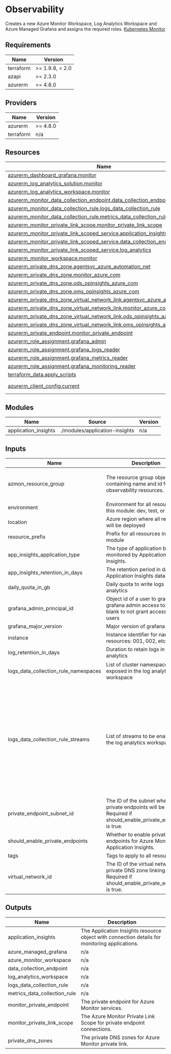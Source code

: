 <!-- BEGIN_TF_DOCS -->
<!-- markdown-table-prettify-ignore-start -->
# Observability

Creates a new Azure Monitor Workspace, Log Analytics Workspace and Azure Managed Grafana and assigns the required roles.
[Kubernetes Monitor](https://learn.microsoft.com/azure/azure-monitor/containers/kubernetes-monitoring-enable?tabs=terraform)

## Requirements

| Name | Version |
|------|---------|
| terraform | >= 1.9.8, < 2.0 |
| azapi | >= 2.3.0 |
| azurerm | >= 4.8.0 |

## Providers

| Name | Version |
|------|---------|
| azurerm | >= 4.8.0 |
| terraform | n/a |

## Resources

| Name | Type |
|------|------|
| [azurerm_dashboard_grafana.monitor](https://registry.terraform.io/providers/hashicorp/azurerm/latest/docs/resources/dashboard_grafana) | resource |
| [azurerm_log_analytics_solution.monitor](https://registry.terraform.io/providers/hashicorp/azurerm/latest/docs/resources/log_analytics_solution) | resource |
| [azurerm_log_analytics_workspace.monitor](https://registry.terraform.io/providers/hashicorp/azurerm/latest/docs/resources/log_analytics_workspace) | resource |
| [azurerm_monitor_data_collection_endpoint.data_collection_endpoint](https://registry.terraform.io/providers/hashicorp/azurerm/latest/docs/resources/monitor_data_collection_endpoint) | resource |
| [azurerm_monitor_data_collection_rule.logs_data_collection_rule](https://registry.terraform.io/providers/hashicorp/azurerm/latest/docs/resources/monitor_data_collection_rule) | resource |
| [azurerm_monitor_data_collection_rule.metrics_data_collection_rule](https://registry.terraform.io/providers/hashicorp/azurerm/latest/docs/resources/monitor_data_collection_rule) | resource |
| [azurerm_monitor_private_link_scope.monitor_private_link_scope](https://registry.terraform.io/providers/hashicorp/azurerm/latest/docs/resources/monitor_private_link_scope) | resource |
| [azurerm_monitor_private_link_scoped_service.application_insights](https://registry.terraform.io/providers/hashicorp/azurerm/latest/docs/resources/monitor_private_link_scoped_service) | resource |
| [azurerm_monitor_private_link_scoped_service.data_collection_endpoint](https://registry.terraform.io/providers/hashicorp/azurerm/latest/docs/resources/monitor_private_link_scoped_service) | resource |
| [azurerm_monitor_private_link_scoped_service.log_analytics](https://registry.terraform.io/providers/hashicorp/azurerm/latest/docs/resources/monitor_private_link_scoped_service) | resource |
| [azurerm_monitor_workspace.monitor](https://registry.terraform.io/providers/hashicorp/azurerm/latest/docs/resources/monitor_workspace) | resource |
| [azurerm_private_dns_zone.agentsvc_azure_automation_net](https://registry.terraform.io/providers/hashicorp/azurerm/latest/docs/resources/private_dns_zone) | resource |
| [azurerm_private_dns_zone.monitor_azure_com](https://registry.terraform.io/providers/hashicorp/azurerm/latest/docs/resources/private_dns_zone) | resource |
| [azurerm_private_dns_zone.ods_opinsights_azure_com](https://registry.terraform.io/providers/hashicorp/azurerm/latest/docs/resources/private_dns_zone) | resource |
| [azurerm_private_dns_zone.oms_opinsights_azure_com](https://registry.terraform.io/providers/hashicorp/azurerm/latest/docs/resources/private_dns_zone) | resource |
| [azurerm_private_dns_zone_virtual_network_link.agentsvc_azure_automation_net](https://registry.terraform.io/providers/hashicorp/azurerm/latest/docs/resources/private_dns_zone_virtual_network_link) | resource |
| [azurerm_private_dns_zone_virtual_network_link.monitor_azure_com](https://registry.terraform.io/providers/hashicorp/azurerm/latest/docs/resources/private_dns_zone_virtual_network_link) | resource |
| [azurerm_private_dns_zone_virtual_network_link.ods_opinsights_azure_com](https://registry.terraform.io/providers/hashicorp/azurerm/latest/docs/resources/private_dns_zone_virtual_network_link) | resource |
| [azurerm_private_dns_zone_virtual_network_link.oms_opinsights_azure_com](https://registry.terraform.io/providers/hashicorp/azurerm/latest/docs/resources/private_dns_zone_virtual_network_link) | resource |
| [azurerm_private_endpoint.monitor_private_endpoint](https://registry.terraform.io/providers/hashicorp/azurerm/latest/docs/resources/private_endpoint) | resource |
| [azurerm_role_assignment.grafana_admin](https://registry.terraform.io/providers/hashicorp/azurerm/latest/docs/resources/role_assignment) | resource |
| [azurerm_role_assignment.grafana_logs_reader](https://registry.terraform.io/providers/hashicorp/azurerm/latest/docs/resources/role_assignment) | resource |
| [azurerm_role_assignment.grafana_metrics_reader](https://registry.terraform.io/providers/hashicorp/azurerm/latest/docs/resources/role_assignment) | resource |
| [azurerm_role_assignment.grafana_monitoring_reader](https://registry.terraform.io/providers/hashicorp/azurerm/latest/docs/resources/role_assignment) | resource |
| [terraform_data.apply_scripts](https://registry.terraform.io/providers/hashicorp/terraform/latest/docs/resources/data) | resource |
| [azurerm_client_config.current](https://registry.terraform.io/providers/hashicorp/azurerm/latest/docs/data-sources/client_config) | data source |

## Modules

| Name | Source | Version |
|------|--------|---------|
| application\_insights | ./modules/application-insights | n/a |

## Inputs

| Name | Description | Type | Default | Required |
|------|-------------|------|---------|:--------:|
| azmon\_resource\_group | The resource group object containing name and id for observability resources. | ```object({ name = string id = string location = string })``` | n/a | yes |
| environment | Environment for all resources in this module: dev, test, or prod | `string` | n/a | yes |
| location | Azure region where all resources will be deployed | `string` | n/a | yes |
| resource\_prefix | Prefix for all resources in this module | `string` | n/a | yes |
| app\_insights\_application\_type | The type of application being monitored by Application Insights. | `string` | `"web"` | no |
| app\_insights\_retention\_in\_days | The retention period in days for Application Insights data. | `number` | `30` | no |
| daily\_quota\_in\_gb | Daily quota to write logs in log analytics | `number` | `10` | no |
| grafana\_admin\_principal\_id | Object id of a user to grant grafana admin access to. Leave blank to not grant access to any users | `string` | `null` | no |
| grafana\_major\_version | Major version of grafana to use | `string` | `"11"` | no |
| instance | Instance identifier for naming resources: 001, 002, etc | `string` | `"001"` | no |
| log\_retention\_in\_days | Duration to retain logs in log analytics | `number` | `30` | no |
| logs\_data\_collection\_rule\_namespaces | List of cluster namespaces to be exposed in the log analytics workspace | `list(string)` | ```[ "kube-system", "gatekeeper-system", "azure-arc", "azure-iot-operations" ]``` | no |
| logs\_data\_collection\_rule\_streams | List of streams to be enabled in the log analytics workspace | `list(string)` | ```[ "Microsoft-ContainerLog", "Microsoft-ContainerLogV2", "Microsoft-KubeEvents", "Microsoft-KubePodInventory", "Microsoft-KubeNodeInventory", "Microsoft-KubePVInventory", "Microsoft-KubeServices", "Microsoft-KubeMonAgentEvents", "Microsoft-InsightsMetrics", "Microsoft-ContainerInventory", "Microsoft-ContainerNodeInventory", "Microsoft-Perf" ]``` | no |
| private\_endpoint\_subnet\_id | The ID of the subnet where private endpoints will be created. Required if should\_enable\_private\_endpoints is true. | `string` | `null` | no |
| should\_enable\_private\_endpoints | Whether to enable private endpoints for Azure Monitor and Application Insights. | `bool` | `false` | no |
| tags | Tags to apply to all resources | `map(string)` | `{}` | no |
| virtual\_network\_id | The ID of the virtual network for private DNS zone linking. Required if should\_enable\_private\_endpoints is true. | `string` | `null` | no |

## Outputs

| Name | Description |
|------|-------------|
| application\_insights | The Application Insights resource object with connection details for monitoring applications. |
| azure\_managed\_grafana | n/a |
| azure\_monitor\_workspace | n/a |
| data\_collection\_endpoint | n/a |
| log\_analytics\_workspace | n/a |
| logs\_data\_collection\_rule | n/a |
| metrics\_data\_collection\_rule | n/a |
| monitor\_private\_endpoint | The private endpoint for Azure Monitor services. |
| monitor\_private\_link\_scope | The Azure Monitor Private Link Scope for private endpoint connections. |
| private\_dns\_zones | The private DNS zones for Azure Monitor private link. |
<!-- markdown-table-prettify-ignore-end -->
<!-- END_TF_DOCS -->
